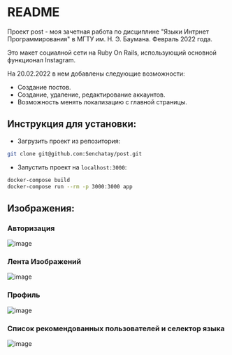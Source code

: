 # README

Проект post - моя зачетная работа по дисциплине "Языки Интрнет Программирования" в МГТУ им. Н. Э. Баумана. Февраль 2022 года.

Это макет социалной сети на Ruby On Rails, использующий основной функционал Instagram.

На 20.02.2022 в нем добавлены следующие возможности:
- Создание постов.
- Создание, удаление, редактирование аккаунтов.
- Возможность менять локализацию с главной страницы.

## Инструкция для установки:
- Загрузить проект из репозитория: 
```bash
git clone git@github.com:Senchatay/post.git
```
- Запустить проект на `localhost:3000`:
```bash
docker-compose build
docker-compose run --rm -p 3000:3000 app
```

## Изображения:
### Авторизация
![image](https://user-images.githubusercontent.com/95499171/230778104-10bca7e0-8a9b-4bd1-8b05-4b9d865b646c.png)
### Лента Изображений
![image](https://user-images.githubusercontent.com/95499171/230778156-06de1909-f622-4652-a893-62a2c5ead768.png)
### Профиль
![image](https://user-images.githubusercontent.com/95499171/230778183-74db92f9-53bd-41d5-80db-5a39aedcfebd.png)
### Список рекомендованных пользователей и селектор языка
![image](https://user-images.githubusercontent.com/95499171/230778302-1218e8cc-514c-448d-91ef-aed786e9afe9.png)


